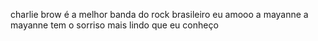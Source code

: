 charlie brow é a melhor banda do rock brasileiro 
eu amooo a mayanne
a mayanne tem o sorriso mais lindo que eu conheço
